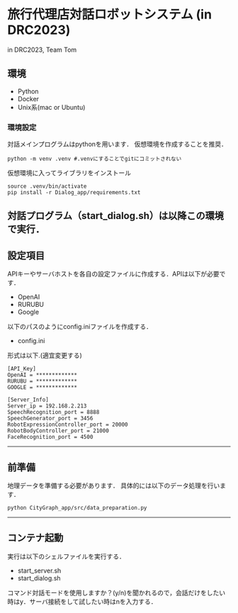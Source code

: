 # 旅行代理店対話ロボットシステム (in DRC2023)
in DRC2023, Team Tom

## 環境
- Python
- Docker
- Unix系(mac or Ubuntu)
  
### 環境設定
対話メインプログラムはpythonを用います．
仮想環境を作成することを推奨．
```
python -m venv .venv #.venvにすることでgitにコミットされない
```

仮想環境に入ってライブラリをインストール
```
source .venv/bin/activate
pip install -r Dialog_app/requirements.txt
```
対話プログラム（start_dialog.sh）は以降この環境で実行．
---
## 設定項目
APIキーやサーバホストを各自の設定ファイルに作成する．APIは以下が必要です．
- OpenAI
- RURUBU
- Google
  
以下のパスのようにconfig.iniファイルを作成する．
- config.ini

形式は以下.(適宜変更する)

```
[API_Key]
OpenAI = *************
RURUBU = *************
GOOGLE = *************

[Server_Info]
Server_ip = 192.168.2.213
SpeechRecognition_port = 8888
SpeechGenerator_port = 3456
RobotExpressionController_port = 20000
RobotBodyController_port = 21000
FaceRecognition_port = 4500
```

---
## 前準備
地理データを準備する必要があります．
具体的には以下のデータ処理を行います．

```
python CityGraph_app/src/data_preparation.py
```

---
## コンテナ起動
実行は以下のシェルファイルを実行する．
- start_server.sh
- start_dialog.sh

コマンド対話モードを使用しますか？(y/n)を聞かれるので，会話だけをしたい時はy．サーバ接続をして試したい時はnを入力する．
